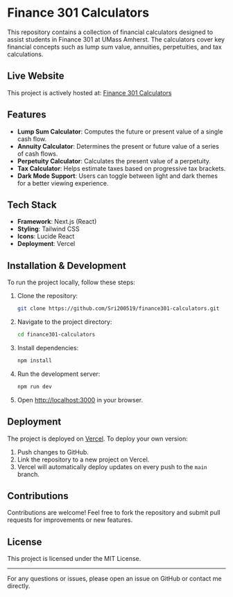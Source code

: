 # Finance 301 Calculators

This repository contains a collection of financial calculators designed to assist students in Finance 301 at UMass Amherst. The calculators cover key financial concepts such as lump sum value, annuities, perpetuities, and tax calculations.

## Live Website

This project is actively hosted at: [Finance 301 Calculators](https://finance301-calculators.vercel.app/)

## Features

- **Lump Sum Calculator**: Computes the future or present value of a single cash flow.
- **Annuity Calculator**: Determines the present or future value of a series of cash flows.
- **Perpetuity Calculator**: Calculates the present value of a perpetuity.
- **Tax Calculator**: Helps estimate taxes based on progressive tax brackets.
- **Dark Mode Support**: Users can toggle between light and dark themes for a better viewing experience.

## Tech Stack

- **Framework**: Next.js (React)
- **Styling**: Tailwind CSS
- **Icons**: Lucide React
- **Deployment**: Vercel

## Installation & Development

To run the project locally, follow these steps:

1. Clone the repository:
   ```sh
   git clone https://github.com/Sri200519/finance301-calculators.git
   ```
2. Navigate to the project directory:
   ```sh
   cd finance301-calculators
   ```
3. Install dependencies:
   ```sh
   npm install
   ```
4. Run the development server:
   ```sh
   npm run dev
   ```
5. Open [http://localhost:3000](http://localhost:3000) in your browser.

## Deployment

The project is deployed on [Vercel](https://vercel.com/). To deploy your own version:

1. Push changes to GitHub.
2. Link the repository to a new project on Vercel.
3. Vercel will automatically deploy updates on every push to the `main` branch.

## Contributions

Contributions are welcome! Feel free to fork the repository and submit pull requests for improvements or new features.

## License

This project is licensed under the MIT License.

---

For any questions or issues, please open an issue on GitHub or contact me directly.

